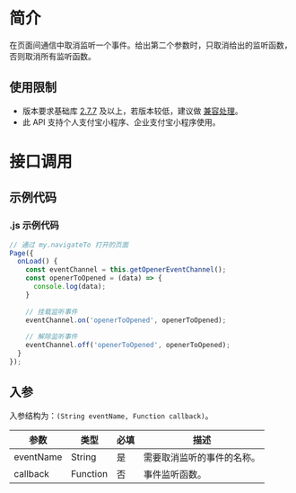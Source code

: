 # 简介
在页面间通信中取消监听一个事件。给出第二个参数时，只取消给出的监听函数，否则取消所有监听函数。

## 使用限制

- 版本要求基础库 [2.7.7](https://opendocs.alipay.com/mini/framework/lib-upgrade-v2) 及以上，若版本较低，建议做 [兼容处理](https://opendocs.alipay.com/mini/framework/compatibility)。
- 此 API 支持个人支付宝小程序、企业支付宝小程序使用。

# 接口调用

## 示例代码

### .js 示例代码

```JavaScript
// 通过 my.navigateTo 打开的页面
Page({
  onLoad() {
    const eventChannel = this.getOpenerEventChannel();
    const openerToOpened = (data) => {
      console.log(data);
    }
    
    // 挂载监听事件
    eventChannel.on('openerToOpened', openerToOpened);
    
    // 解除监听事件
    eventChannel.off('openerToOpened', openerToOpened);
  }
});
```

## 入参
入参结构为：`(String eventName, Function callback)`。

| **参数** | **类型** | **必填** | **描述** |
| --- | --- | --- | --- |
| eventName | String | 是 | 需要取消监听的事件的名称。 |
| callback | Function | 否 | 事件监听函数。 |
